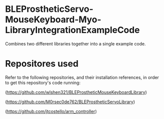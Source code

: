 # BLEProstheticServo-MouseKeyboard-Myo-LibraryIntegrationExampleCode
Combines two different libraries together into a single example code.
# Repositores used
Refer to the following repositories, and their installation references, in order to get this repository's code running:

(https://github.com/wlshen321/BLEProstheticMouseKeyboardLibrary)

(https://github.com/M0rsec0de762/BLEProstheticServoLibrary)

(https://github.com/jtcostello/arm_controller)

